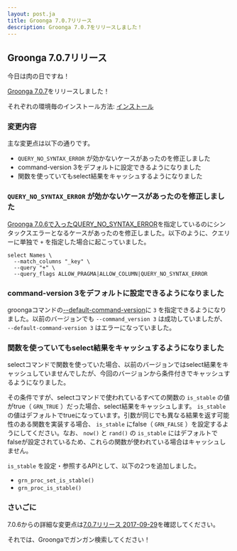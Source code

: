 ```yaml
---
layout: post.ja
title: Groonga 7.0.7リリース
description: Groonga 7.0.7をリリースしました！
---
```


## Groonga 7.0.7リリース

今日は肉の日ですね！

[Groonga 7.0.7](/ja/docs/news.html#release-7-0-7)をリリースしました！

それぞれの環境毎のインストール方法: [インストール](/ja/docs/install.html)

### 変更内容

主な変更点は以下の通りです。

  * `QUERY_NO_SYNTAX_ERROR` が効かないケースがあったのを修正しました
  * command-version 3をデフォルトに設定できるようになりました
  * 関数を使っていてもselect結果をキャッシュするようになりました

### `QUERY_NO_SYNTAX_ERROR` が効かないケースがあったのを修正しました

[Groonga 7.0.6で入ったQUERY_NO_SYNTAX_ERROR](http://groonga.org/ja/blog/2017/08/29/groonga-7.0.6.html#クエリーをパースする際にフォールバックする機能をサポートしました)を指定しているのにシンタックスエラーとなるケースがあったのを修正しました。以下のように、クエリーに単独で `+` を指定した場合に起こっていました。

    select Names \
      --match_columns "_key" \
      --query "+" \
      --query_flags ALLOW_PRAGMA|ALLOW_COLUMN|QUERY_NO_SYNTAX_ERROR

### command-version 3をデフォルトに設定できるようになりました

groongaコマンドの[--default-command-version](https://groonga.org/docs/reference/command/command_version.html#default-command-version)に `3` を指定できるようになりました。以前のバージョンでも `--command_version 3` は成功していましたが、 `--default-command-version 3` はエラーになっていました。

### 関数を使っていてもselect結果をキャッシュするようになりました

selectコマンドで関数を使っていた場合、以前のバージョンではselect結果をキャッシュしていませんでしたが、今回のバージョンから条件付きでキャッシュするようになりました。

その条件ですが、selectコマンドで使われているすべての関数の `is_stable` の値がtrue（ `GRN_TRUE` ）だった場合、select結果をキャッシュします。 `is_stable` の値はデフォルトでtrueになっています。引数が同じでも異なる結果を返す可能性のある関数を実装する場合、 `is_stable` にfalse（ `GRN_FALSE` ）を設定するようにしてください。なお、 `now()` と `rand()` の `is_stable` にはデフォルトでfalseが設定されているため、これらの関数が使われている場合はキャッシュしません。

`is_stable` を設定・参照するAPIとして、以下の2つを追加しました。

  * ``grn_proc_set_is_stable()``
  * ``grn_proc_is_stable()``

### さいごに

7.0.6からの詳細な変更点は[7.0.7リリース 2017-09-29](/ja/docs/news.html#release-7-0-7)を確認してください。

それでは、Groongaでガンガン検索してください！
